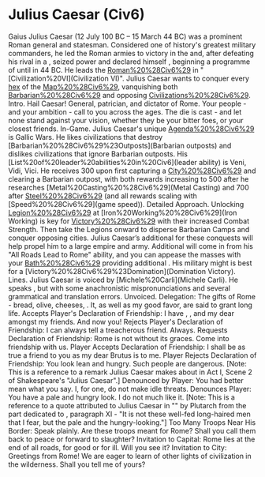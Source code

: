 # Julius Caesar (Civ6)

Gaius Julius Caesar (12 July 100 BC – 15 March 44 BC) was a prominent Roman general and statesman. Considered one of history's greatest military commanders, he led the Roman armies to victory in the and, after defeating his rival in a , seized power and declared himself , beginning a programme of until in 44 BC. He leads the [Roman%20%28Civ6%29](Romans) in "[Civilization%20VI](Civilization VI)".
Julius Caesar wants to conquer every [hex](hex) of the [Map%20%28Civ6%29](map), vanquishing both [Barbarian%20%28Civ6%29](Barbarians) and opposing [Civilizations%20%28Civ6%29](civilizations).
Intro.
 Hail Caesar! General, patrician, and dictator of Rome. Your people - and your ambition - call to you across the ages. The die is cast - and let none stand against your vision, whether they be your bitter foes, or your closest friends.
In-Game.
Julius Caesar's unique [Agenda%20%28Civ6%29](agenda) is Gallic Wars. He likes civilizations that destroy [Barbarian%20%28Civ6%29%23Outposts](Barbarian outposts) and dislikes civilizations that ignore Barbarian outposts.
His [List%20of%20leader%20abilities%20in%20Civ6](leader ability) is Veni, Vidi, Vici. He receives 300 upon first capturing a [City%20%28Civ6%29](city) and clearing a Barbarian outpost, with both rewards increasing to 500 after he researches [Metal%20Casting%20%28Civ6%29](Metal Casting) and 700 after [Steel%20%28Civ6%29](Steel) (and all rewards scaling with [Speed%20%28Civ6%29](game speed)).
Detailed Approach.
Unlocking [Legion%20%28Civ6%29](Legions) at [Iron%20Working%20%28Civ6%29](Iron Working) is key for [Victory%20%28Civ6%29](victory) with their increased Combat Strength. Then take the Legions onward to disperse Barbarian Camps and conquer opposing cities. Julius Caesar’s additional for these conquests will help propel him to a large empire and army. Additional will come in from his "All Roads Lead to Rome" ability, and you can appease the masses with your [Bath%20%28Civ6%29](Baths) providing additional . His military might is best for a [Victory%20%28Civ6%29%23Domination](Domination Victory).
Lines.
Julius Caesar is voiced by [Michele%20Carli](Michele Carli). He speaks , but with some anachronistic mispronunciations and several grammatical and translation errors.
Unvoiced.
Delegation: The gifts of Rome - bread, olive, cheeses, . It, as well as my good favor, are said to grant long life.
Accepts Player's Declaration of Friendship: I have , , and my dear amongst my friends. And now you!
Rejects Player's Declaration of Friendship: I can always tell a treacherous friend. Always.
Requests Declaration of Friendship: Rome is not without its graces. Come into friendship with us.
Player Accepts Declaration of Friendship: I shall be as true a friend to you as my dear Brutus is to me.
Player Rejects Declaration of Friendship: You look lean and hungry. Such people are dangerous.
[Note: This is a reference to a remark Julius Caesar makes about in Act I, Scene 2 of Shakespeare's "Julius Caesar".]
Denounced by Player: You had better mean what you say. I, for one, do not make idle threats.
Denounces Player: You have a pale and hungry look. I do not much like it.
[Note: This is a reference to a quote attributed to Julius Caesar in "" by Plutarch from the part dedicated to , paragraph XI - "It is not these well-fed long-haired men that I fear, but the pale and the hungry-looking."]
Too Many Troops Near His Border: Speak plainly. Are these troops meant for Rome? Shall you call them back to peace or forward to slaughter?
Invitation to Capital: Rome lies at the end of all roads, for good or for ill. Will you see it?
Invitation to City: Greetings from Rome! We are eager to learn of other lights of civilization in the wilderness. Shall you tell me of yours?